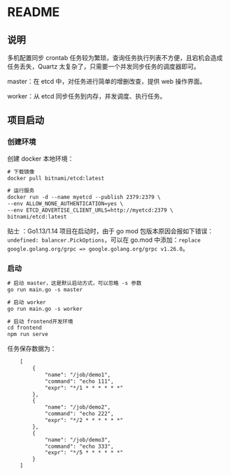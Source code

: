 # README

## 说明

多机配置同步 crontab 任务较为繁琐，查询任务执行列表不方便，且宕机会造成任务丢失，Quartz 太复杂了，只需要一个并发同步任务的调度器即可。

master：在 etcd 中，对任务进行简单的增删改查，提供 web 操作界面。

worker：从 etcd 同步任务到内存，并发调度、执行任务。

## 项目启动

### 创建环境

创建 docker 本地环境：

```txt
# 下载镜像
docker pull bitnami/etcd:latest

# 运行服务
docker run -d --name myetcd --publish 2379:2379 \
--env ALLOW_NONE_AUTHENTICATION=yes \
--env ETCD_ADVERTISE_CLIENT_URLS=http://myetcd:2379 \
bitnami/etcd:latest
```

贴士 ：Go1.13/1.14 项目在启动时，由于 go mod 包版本原因会报如下错误：`undefined: balancer.PickOptions`，可以在 go.mod 中添加：`replace google.golang.org/grpc => google.golang.org/grpc v1.26.0`。

### 启动

```txt
# 启动 master，这是默认启动方式，可以忽略 -s 参数
go run main.go -s master

# 启动 worker
go run main.go -s worker

# 启动 frontend开发环境
cd frontend
npm run serve
```

任务保存数据为：

```txt
    [
        {
            "name": "/job/demo1",
            "command": "echo 111",
            "expr": "*/1 * * * * * *"
        },
        {
            "name": "/job/demo2",
            "command": "echo 222",
            "expr": "*/2 * * * * * *"
        },
        {
            "name": "/job/demo3",
            "command": "echo 333",
            "expr": "*/5 * * * * * *"
        }
    ]
```
